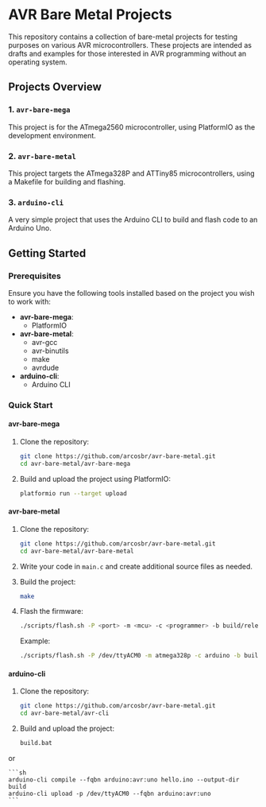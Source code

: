 # AVR Bare Metal Projects

This repository contains a collection of bare-metal projects for testing purposes on various AVR microcontrollers. These projects are intended as drafts and examples for those interested in AVR programming without an operating system.

## Projects Overview

### 1. `avr-bare-mega`
This project is for the ATmega2560 microcontroller, using PlatformIO as the development environment.

### 2. `avr-bare-metal`
This project targets the ATmega328P and ATTiny85 microcontrollers, using a Makefile for building and flashing.

### 3. `arduino-cli`
A very simple project that uses the Arduino CLI to build and flash code to an Arduino Uno.

## Getting Started

### Prerequisites

Ensure you have the following tools installed based on the project you wish to work with:

- **avr-bare-mega**:
  - PlatformIO
- **avr-bare-metal**:
  - avr-gcc
  - avr-binutils
  - make
  - avrdude
- **arduino-cli**:
  - Arduino CLI

### Quick Start

#### avr-bare-mega

1. Clone the repository:

    ```sh
    git clone https://github.com/arcosbr/avr-bare-metal.git
    cd avr-bare-metal/avr-bare-mega
    ```

2. Build and upload the project using PlatformIO:

    ```sh
    platformio run --target upload
    ```

#### avr-bare-metal

1. Clone the repository:

    ```sh
    git clone https://github.com/arcosbr/avr-bare-metal.git
    cd avr-bare-metal/avr-bare-metal
    ```

2. Write your code in `main.c` and create additional source files as needed.

3. Build the project:

    ```sh
    make
    ```

4. Flash the firmware:

    ```sh
    ./scripts/flash.sh -P <port> -m <mcu> -c <programmer> -b build/release/firmware.hex
    ```

   Example:

    ```sh
    ./scripts/flash.sh -P /dev/ttyACM0 -m atmega328p -c arduino -b build/release/firmware.hex
    ```

#### arduino-cli

1. Clone the repository:

    ```sh
    git clone https://github.com/arcosbr/avr-bare-metal.git
    cd avr-bare-metal/avr-cli
    ```

2. Build and upload the project:

    ```sh
    build.bat
    ```

or

    ```sh
    arduino-cli compile --fqbn arduino:avr:uno hello.ino --output-dir build
    arduino-cli upload -p /dev/ttyACM0 --fqbn arduino:avr:uno
    ```
